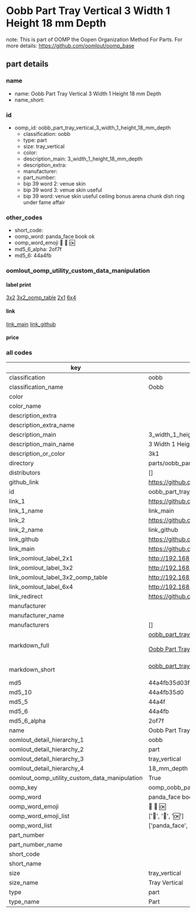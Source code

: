 # Oobb Part Tray Vertical 3 Width 1 Height 18 mm Depth  

note: This is part of OOMP the Oopen Organization Method For Parts. For more details: https://github.com/oomlout/oomp_base

##  part details
  







### name
* name: Oobb Part Tray Vertical 3 Width 1 Height 18 mm Depth
* name_short: 
### id
* oomp_id: oobb_part_tray_vertical_3_width_1_height_18_mm_depth
  * classification: oobb
  * type: part
  * size: tray_vertical
  * color: 
  * description_main: 3_width_1_height_18_mm_depth
  * description_extra: 
  * manufacturer: 
  * part_number: 
  * bip 39 word 2: venue skin
  * bip 39 word 3: venue skin useful
  * bip 39 word: venue skin useful ceiling bonus arena chunk dish ring under fame affair

### other_codes
* short_code: 
* oomp_word: panda_face book ok
* oomp_word_emoji :panda_face: :book: :ok:
* md5_6_alpha: 2of7f
* md5_6: 44a4fb






### oomlout_oomp_utility_custom_data_manipulation
#### label print
[3x2](http://192.168.1.245:1112/?label=oomp%202of7f)
[3x2_oomp_table](http://192.168.1.108:1112/?label=oomp%202of7f)
[2x1](http://192.168.1.242:1112/?label=oomp%202of7f)
[6x4](http://192.168.1.55:1112/?label=oomp%202of7f)    

#### link

[link_main](https://github.com/oomlout/oomlout_oomp_version_1_messy/tree/main/parts/oobb_part_tray_vertical_3_width_1_height_18_mm_depth) [link_github](https://github.com/oomlout/oomlout_oomp_version_1_messy/tree/main/parts/oobb_part_tray_vertical_3_width_1_height_18_mm_depth)                             

#### price







### all codes 
| key | value |  
| --- | --- |  
| classification | oobb |  
| classification_name | Oobb |  
| color |  |  
| color_name |  |  
| description_extra |  |  
| description_extra_name |  |  
| description_main | 3_width_1_height_18_mm_depth |  
| description_main_name | 3 Width 1 Height 18 mm Depth |  
| description_or_color | 3k1 |  
| directory | parts/oobb_part_tray_vertical_3_width_1_height_18_mm_depth |  
| distributors | [] |  
| github_link | https://github.com/oomlout/oomlout_oomp_part_src/tree/main/parts/oobb_part_tray_vertical_3_width_1_height_18_mm_depth |  
| id | oobb_part_tray_vertical_3_width_1_height_18_mm_depth |  
| link_1 | https://github.com/oomlout/oomlout_oomp_version_1_messy/tree/main/parts/oobb_part_tray_vertical_3_width_1_height_18_mm_depth |  
| link_1_name | link_main |  
| link_2 | https://github.com/oomlout/oomlout_oomp_version_1_messy/tree/main/parts/oobb_part_tray_vertical_3_width_1_height_18_mm_depth |  
| link_2_name | link_github |  
| link_github | https://github.com/oomlout/oomlout_oomp_version_1_messy/tree/main/parts/oobb_part_tray_vertical_3_width_1_height_18_mm_depth |  
| link_main | https://github.com/oomlout/oomlout_oomp_version_1_messy/tree/main/parts/oobb_part_tray_vertical_3_width_1_height_18_mm_depth |  
| link_oomlout_label_2x1 | http://192.168.1.242:1112/?label=oomp%202of7f |  
| link_oomlout_label_3x2 | http://192.168.1.245:1112/?label=oomp%202of7f |  
| link_oomlout_label_3x2_oomp_table | http://192.168.1.108:1112/?label=oomp%202of7f |  
| link_oomlout_label_6x4 | http://192.168.1.55:1112/?label=oomp%202of7f |  
| link_redirect | https://github.com/oomlout/oomlout_oomp_version_1_messy/tree/main/parts/oobb_part_tray_vertical_3_width_1_height_18_mm_depth |  
| manufacturer |  |  
| manufacturer_name |  |  
| manufacturers | [] |  
| markdown_full | [oobb_part_tray_vertical_3_width_1_height_18_mm_depth](none)<br>[](none)<br>[Oobb Part Tray Vertical 3 Width 1 Height 18 Mm Depth](none)<br><br> |  
| markdown_short | [oobb_part_tray_vertical_3_width_1_height_18_mm_depth](none)<br><br> |  
| md5 | 44a4fb35d03f25142d8cb24fdff2a793 |  
| md5_10 | 44a4fb35d0 |  
| md5_5 | 44a4f |  
| md5_6 | 44a4fb |  
| md5_6_alpha | 2of7f |  
| name | Oobb Part Tray Vertical 3 Width 1 Height 18 mm Depth |  
| oomlout_detail_hierarchy_1 | oobb |  
| oomlout_detail_hierarchy_2 | part |  
| oomlout_detail_hierarchy_3 | tray_vertical |  
| oomlout_detail_hierarchy_4 | 18_mm_depth |  
| oomlout_oomp_utility_custom_data_manipulation | True |  
| oomp_key | oomp_oobb_part_tray_vertical_3_width_1_height_18_mm_depth |  
| oomp_word | panda_face book ok |  
| oomp_word_emoji | :panda_face: :book: :ok: |  
| oomp_word_emoji_list | [':panda_face:', ':book:', ':ok:'] |  
| oomp_word_list | ['panda_face', 'book', 'ok'] |  
| part_number |  |  
| part_number_name |  |  
| short_code |  |  
| short_name |  |  
| size | tray_vertical |  
| size_name | Tray Vertical |  
| type | part |  
| type_name | Part |  
